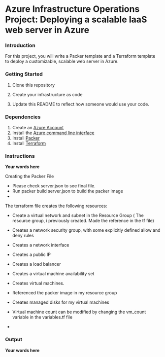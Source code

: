# Azure Infrastructure Operations Project: Deploying a scalable IaaS web server in Azure

### Introduction
For this project, you will write a Packer template and a Terraform template to deploy a customizable, scalable web server in Azure.

### Getting Started
1. Clone this repository

2. Create your infrastructure as code

3. Update this README to reflect how someone would use your code.

### Dependencies
1. Create an [Azure Account](https://portal.azure.com) 
2. Install the [Azure command line interface](https://docs.microsoft.com/en-us/cli/azure/install-azure-cli?view=azure-cli-latest)
3. Install [Packer](https://www.packer.io/downloads)
4. Install [Terraform](https://www.terraform.io/downloads.html)

### Instructions
**Your words here**

Creating the Packer File

- Please check server.json to see final file.
- Run packer build server.json to build the packer image
- 


The terraform file creates the following resources:

- Create a virtual network and subnet in the Resource Group ( The resource group, i previously created. Made the reference in the tf file)
- Creates a network security group, with some explicitly defined allow and deny rules
- Creates a network interface
- Creates a public IP
- Creates a load balancer
- Creates a virtual machine availability set
- Creates virtual machines.
-   Referenced the packer image in my resource group
-   Creates managed disks for my virtual machines

- Virtual machine count can be modified by changing the vm_count variable in the variables.tf file
- 

### Output
**Your words here**

